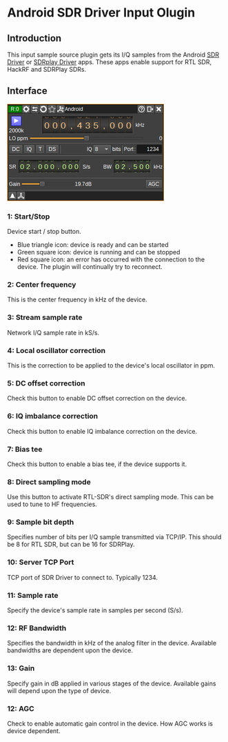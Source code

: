 <h1>Android SDR Driver Input Olugin</h1>

<h2>Introduction</h2>

This input sample source plugin gets its I/Q samples from the Android [SDR Driver](https://play.google.com/store/apps/details?id=marto.rtl_tcp_andro&hl=en&gl=US) or [SDRplay Driver](https://play.google.com/store/apps/details?id=com.sdrplay.driver&hl=en&gl=US) apps.
These apps enable support for RTL SDR, HackRF and SDRPlay SDRs.

<h2>Interface</h2>

![Android SDR Driver input plugin GUI](../../../doc/img/AndroidSDRDriverInput_plugin.png)

<h3>1: Start/Stop</h3>

Device start / stop button.

  - Blue triangle icon: device is ready and can be started
  - Green square icon: device is running and can be stopped
  - Red square icon: an error has occurred with the connection to the device. The plugin will continually try to reconnect.

<h3>2: Center frequency</h3>

This is the center frequency in kHz of the device.

<h3>3: Stream sample rate</h3>

Network I/Q sample rate in kS/s.

<h3>4: Local oscillator correction</h3>

This is the correction to be applied to the device's local oscillator in ppm.

<h3>5: DC offset correction</h3>

Check this button to enable DC offset correction on the device.

<h3>6: IQ imbalance correction</h3>

Check this button to enable IQ imbalance correction on the device.

<h3>7: Bias tee</h3>

Check this button to enable a bias tee, if the device supports it.

<h3>8: Direct sampling mode</h3>

Use this button to activate RTL-SDR's direct sampling mode. This can be used to tune to HF frequencies.

<h3>9: Sample bit depth</h3>

Specifies number of bits per I/Q sample transmitted via TCP/IP. This should be 8 for RTL SDR, but can be 16 for SDRPlay.

<h3>10: Server TCP Port</h3>

TCP port of SDR Driver to connect to. Typically 1234.

<h3>11: Sample rate</h3>

Specify the device's sample rate in samples per second (S/s).

<h3>12: RF Bandwidth</h3>

Specifies the bandwidth in kHz of the analog filter in the device. Available bandwidths are dependent upon the device.

<h3>13: Gain</h3>

Specify gain in dB applied in various stages of the device. Available gains will depend upon the type of device.

<h3>12: AGC</h3>

Check to enable automatic gain control in the device. How AGC works is device dependent.
